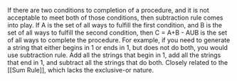 If there are two conditions to completion of a procedure, and it is not acceptable to meet both of those conditions, then subtraction rule comes into play.
If A is the set of all ways to fulfill the first condition, and B is the set of all ways to fulfill the second condition, then C = A+B - AUB is the set of all ways to complete the procedure.
For example, if you need to generate a string that either begins in 1 or ends in 1, but does not do both, you would use subtraction rule. Add all the strings that begin in 1, add all the strings that end in 1, and subtract all the strings that do both.
Closely related to the [[Sum Rule]], which lacks the exclusive-or nature.